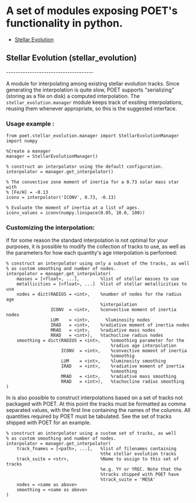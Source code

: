 A set of modules exposing POET's functionality in python.
=========================================================
 - [Stellar Evolution](#stellar_evolution)

<h2 id = 'stellar_evolution'>Stellar Evolution (stellar_evolution)</h2>
-------------------------------------

A module for interpolating among existing stellar evolution tracks. Since
generating the interpolation is quite slow, POET supports "serializing"
(storing as a file on disk) a computed interpolation. The
`stellar_evolution.manager` module keeps track of exsiting interpolations,
reusing them whenever appropriate, so this is the suggested interface. 

### Usage example :

    from poet.stellar_evolution.manager import StellarEvolutionManager
    import numpy

    %Create a manager
    manager = StellarEvolutionManager()

    % construct an interpolator using the default configuration.
    interpolator = manager.get_interpolator() 

    % The convective zone moment of inertia for a 0.73 solar mass star with 
    % [Fe/H] = -0.13
    iconv = interpolator('ICONV', 0.73, -0.13)

    % Evaluate the moment of inertia at a list of ages.
    iconv_values = iconv(numpy.linspace(0.05, 10.0, 100))

### Customizing the interpolation:
If for some reason the standard interpolation is not optimal for your
purposes, it is possible to modify the collection of tracks to use, as well
as the parameters for how each quantity's age interpolation is performed:

    % construct an interpolator using only a subset of the tracks, as well
    % as custom smoothing and number of nodes.
    interpolator = manager.get_interpolator(
        masses = [<float>, ...],        %list of stellar masses to use
        metallicities = [<float>, ...]  %list of stellar metallicities to use
        nodes = dict(RADIUS = <int>,    %number of nodes for the radius age
                                        %interpolation
                     ICONV  = <int>,    %convective moment of inertia nodes
                     LUM    = <int>,      %luminosity nodes
                     IRAD   = <int>,    %radiative moment of inertia nodes
                     MRAD   = <int>,    %radiative mass nodes
                     RRAD   = <int>),   %tachocline radius nodes
        smoothing = dict(RADIUS = <int>,    %smoothing parameter for the
                                            %radius age interpolation
                         ICONV  = <int>,    %convective moment of inertia
                                            %smoothig
                         LUM    = <int>,    %luminosity smoothing
                         IRAD   = <int>,    %radiative moment of inertia
                                            %smoothing
                         MRAD   = <int>,    %radiative mass smoothing
                         RRAD   = <int>),   %tachocline radius smoothing
    )

In is also possible to construct interpolations based on a set of tracks not
packaged with POET. At this point the tracks must be formatted as comma
separated values, with the first line containing the names of the columns.
All quantities required by POET must be tabulated. See the set of tracks
shipped with POET for an example.

    % construct an interpolator using a custom set of tracks, as well
    % as custom smoothing and number of nodes.
    interpolator = manager.get_interpolator(
        track_fnames = [<path>, ...],   %list of filenames containing
                                        %the stellar evolution tracks
        track_suite = <str>,            %Name to assign to this set of tracks
                                        %e.g. YY or YREC. Note that the
                                        %tracks shipped with POET have
                                        %track_suite = 'MESA'
        nodes = <same as above>         
        smoothing = <same as above>
    )
